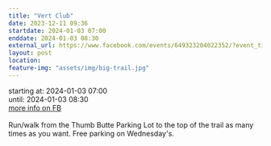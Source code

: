 ```yaml
---
title: "Vert Club"
date: 2023-12-11 09:36
startdate: 2024-01-03 07:00
enddate: 2024-01-03 08:30
external_url: https://www.facebook.com/events/649323204022352/?event_time_id=649324597355546
layout: post
location: 
feature-img: "assets/img/big-trail.jpg"
---
```


starting at: 2024-01-03 07:00<br>until: 2024-01-03 08:30<br><a href="https://www.facebook.com/events/649323204022352/?event_time_id=649324597355546">more info on FB</a><br><br>Run/walk from the Thumb Butte Parking Lot to the top of the trail as many times as you want.  Free parking on Wednesday's.<br>
  <br>
  
